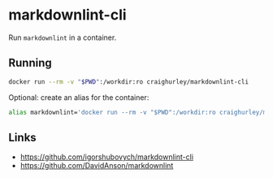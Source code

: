 # markdownlint-cli

Run `markdownlint` in a container.

## Running

```sh
docker run --rm -v "$PWD":/workdir:ro craighurley/markdownlint-cli
```

Optional: create an alias for the container:

```sh
alias markdownlint='docker run --rm -v "$PWD":/workdir:ro craighurley/markdownlint-cli'
```

## Links

- <https://github.com/igorshubovych/markdownlint-cli>
- <https://github.com/DavidAnson/markdownlint>
